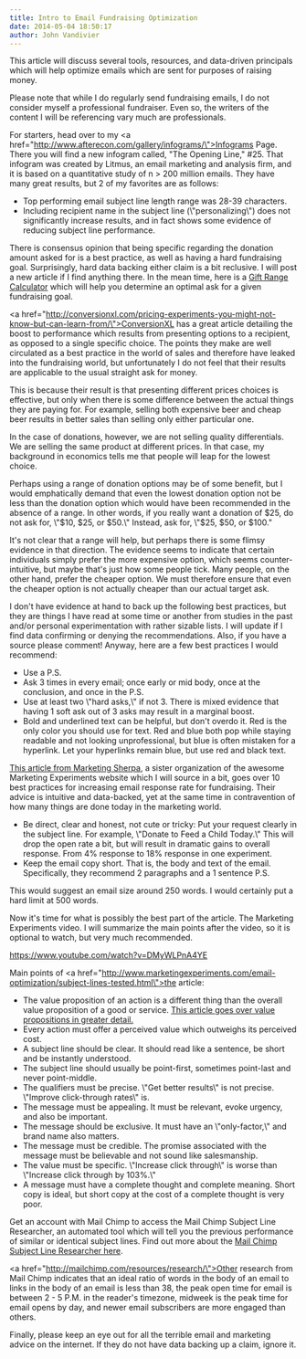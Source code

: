 ```yaml
---
title: Intro to Email Fundraising Optimization
date: 2014-05-04 18:50:17
author: John Vandivier
---
```




This article will discuss several tools, resources, and data-driven principals which will help optimize emails which are sent for purposes of raising money.

Please note that while I do regularly send fundraising emails, I do not consider myself a professional fundraiser. Even so, the writers of the content I will be referencing vary much are professionals.

For starters, head over to my <a href=\"http://www.afterecon.com/gallery/infograms/\">Infograms Page</a>. There you will find a new infogram called, \"The Opening Line,\" #25. That infogram was created by Litmus, an email marketing and analysis firm, and it is based on a quantitative study of n &gt; 200 million emails. They have many great results, but 2 of my favorites are as follows:
<ul>
	<li>Top performing email subject line length range was 28-39 characters.</li>
	<li>Including recipient name in the subject line (\"personalizing\") does not significantly increase results, and in fact shows some evidence of reducing subject line performance.</li>
</ul>
There is consensus opinion that being specific regarding the donation amount asked for is a best practice, as well as having a hard fundraising goal. Surprisingly, hard data backing either claim is a bit reclusive. I will post a new article if I find anything there. In the mean time, here is a <a href=\"http://giftrangecalculator.com/index.php\">Gift Range Calculator</a> which will help you determine an optimal ask for a given fundraising goal.

<a href=\"http://conversionxl.com/pricing-experiments-you-might-not-know-but-can-learn-from/\">ConversionXL has a great article</a> detailing the boost to performance which results from presenting options to a recipient, as opposed to a single specific choice. The points they make are well circulated as a best practice in the world of sales and therefore have leaked into the fundraising world, but unfortunately I do not feel that their results are applicable to the usual straight ask for money.

This is because their result is that presenting different prices choices is effective, but only when there is some difference between the actual things they are paying for. For example, selling both expensive beer and cheap beer results in better sales than selling only either particular one.

In the case of donations, however, we are not selling quality differentials. We are selling the same product at different prices. In that case, my background in economics tells me that people will leap for the lowest choice.

Perhaps using a range of donation options may be of some benefit, but I would emphatically demand that even the lowest donation option not be less than the donation option which would have been recommended in the absence of a range. In other words, if you really want a donation of $25, do not ask for, \"$10, $25, or $50.\" Instead, ask for, \"$25, $50, or $100.\"

It's not clear that a range will help, but perhaps there is some flimsy evidence in that direction. The evidence seems to indicate that certain individuals simply prefer the more expensive option, which seems counter-intuitive, but maybe that's just how some people tick. Many people, on the other hand, prefer the cheaper option. We must therefore ensure that even the cheaper option is not actually cheaper than our actual target ask.

I don't have evidence at hand to back up the following best practices, but they are things I have read at some time or another from studies in the past and/or personal experimentation with rather sizable lists. I will update if I find data confirming or denying the recommendations. Also, if you have a source please comment! Anyway, here are a few best practices I would recommend:
<ul>
	<li>Use a P.S.</li>
	<li>Ask 3 times in every email; once early or mid body, once at the conclusion, and once in the P.S.</li>
	<li>Use at least two \"hard asks,\" if not 3. There is mixed evidence that having 1 soft ask out of 3 asks may result in a marginal boost.</li>
	<li>Bold and underlined text can be helpful, but don't overdo it. Red is the only color you should use for text. Red and blue both pop while staying readable and not looking unprofessional, but blue is often mistaken for a hyperlink. Let your hyperlinks remain blue, but use red and black text.</li>
</ul>
<a href=\"http://www.marketingsherpa.com/article/how-to/10-best-practices-to-increase\">This article from Marketing Sherpa</a>, a sister organization of the awesome Marketing Experiments website which I will source in a bit, goes over 10 best practices for increasing email response rate for fundraising. Their advice is intuitive and data-backed, yet at the same time in contravention of how many things are done today in the marketing world.
<ul>
	<li>Be direct, clear and honest, not cute or tricky: Put your request clearly in the subject line. For example, \"Donate to Feed a Child Today.\" This will drop the open rate a bit, but will result in dramatic gains to overall response. From 4% response to 18% response in one experiment.</li>
	<li>Keep the email copy short. That is, the body and text of the email. Specifically, they recommend 2 paragraphs and a 1 sentence P.S.</li>
</ul>
This would suggest an email size around 250 words. I would certainly put a hard limit at 500 words.

Now it's time for what is possibly the best part of the article. The Marketing Experiments video. I will summarize the main points after the video, so it is optional to watch, but very much recommended.

https://www.youtube.com/watch?v=DMyWLPnA4YE

Main points of <a href=\"http://www.marketingexperiments.com/email-optimization/subject-lines-tested.html\">the article</a>:
<ul>
	<li>The value proposition of an action is a different thing than the overall value proposition of a good or service. <a href=\"http://www.marketingexperiments.com/blog/marketing-insights/levels-of-value-propositions.html\">This article goes over value propositions in greater detail.</a></li>
	<li>Every action must offer a perceived value which outweighs its perceived cost.</li>
	<li>A subject line should be clear. It should read like a sentence, be short and be instantly understood.</li>
	<li>The subject line should usually be point-first, sometimes point-last and never point-middle.</li>
	<li>The qualifiers must be precise. \"Get better results\" is not precise. \"Improve click-through rates\" is.</li>
	<li>The message must be appealing. It must be relevant, evoke urgency, and also be important.</li>
	<li>The message should be exclusive. It must have an \"only-factor,\" and brand name also matters.</li>
	<li>The message must be credible. The promise associated with the message must be believable and not sound like salesmanship.</li>
	<li>The value must be specific. \"Increase click through\" is worse than \"Increase click through by 103%.\"</li>
	<li>A message must have a complete thought and complete meaning. Short copy is ideal, but short copy at the cost of a complete thought is very poor.</li>
</ul>
Get an account with Mail Chimp to access the Mail Chimp Subject Line Researcher, an automated tool which will tell you the previous performance of similar or identical subject lines. Find out more about the <a href=\"http://kb.mailchimp.com/article/best-practices-in-writing-email-subject-lines\">Mail Chimp Subject Line Researcher here</a>.

<a href=\"http://mailchimp.com/resources/research/\">Other research from Mail Chimp</a> indicates that an ideal ratio of words in the body of an email to links in the body of an email is less than 38, the peak open time for email is between 2 - 5 P.M. in the reader's timezone, midweek is the peak time for email opens by day, and newer email subscribers are more engaged than others.

Finally, please keep an eye out for all the terrible email and marketing advice on the internet. If they do not have data backing up a claim, ignore it.